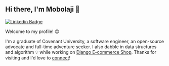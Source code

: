 ## Hi there, I'm Mobolaji 👋

[![Linkedin Badge](https://img.shields.io/badge/-Mobolaji%20Olawale-blue?style=flat-square&logo=Linkedin&logoColor=white&link=https://www.linkedin.com/in/bolaji-olawale/)](https://www.linkedin.com/in/bolaji-olawale/)

Welcome to my profile! 😊 

I'm a graduate of Covenant University, a software engineer, an open-source advocate and full-time adventure seeker. I also dabble in data structures and algorithm 💡 while working on [Django E-commerce Shop](https://github.com/bolajixi/django-commerce-shop). Thanks for visiting and I'd love to [connect](https://www.linkedin.com/in/bolaji-olawale/)!


<!--
**bolajixi/bolajixi** is a ✨ _special_ ✨ repository because its `README.md` (this file) appears on your GitHub profile.

Here are some ideas to get you started:

- 🔭 I’m currently working on ...
- 🌱 I’m currently learning ...
- 👯 I’m looking to collaborate on ...
- 🤔 I’m looking for help with ...
- 💬 Ask me about ...
- 📫 How to reach me: ...
- 😄 Pronouns: ...
- ⚡ Fun fact: ...
-->
